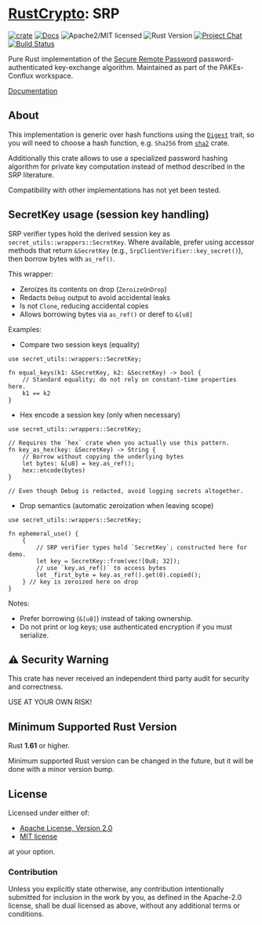 # [RustCrypto]: SRP

[![crate][crate-image]][crate-link]
[![Docs][docs-image]][docs-link]
![Apache2/MIT licensed][license-image]
![Rust Version][rustc-image]
[![Project Chat][chat-image]][chat-link]
[![Build Status][build-image]][build-link]

Pure Rust implementation of the [Secure Remote Password] password-authenticated
key-exchange algorithm. Maintained as part of the PAKEs-Conflux workspace.

[Documentation][docs-link]

## About

This implementation is generic over hash functions using the [`Digest`] trait,
so you will need to choose a hash  function, e.g. `Sha256` from [`sha2`] crate.

Additionally this crate allows to use a specialized password hashing
algorithm for private key computation instead of method described in the
SRP literature.

Compatibility with other implementations has not yet been tested.

## SecretKey usage (session key handling)

SRP verifier types hold the derived session key as `secret_utils::wrappers::SecretKey`. Where available, prefer using accessor methods that return `&SecretKey` (e.g., `SrpClientVerifier::key_secret()`), then borrow bytes with `as_ref()`.

This wrapper:
- Zeroizes its contents on drop (`ZeroizeOnDrop`)
- Redacts `Debug` output to avoid accidental leaks
- Is not `Clone`, reducing accidental copies
- Allows borrowing bytes via `as_ref()` or deref to `&[u8]`

Examples:

- Compare two session keys (equality)

```/dev/null/usage.rs#L1-11
use secret_utils::wrappers::SecretKey;

fn equal_keys(k1: &SecretKey, k2: &SecretKey) -> bool {
    // Standard equality; do not rely on constant-time properties here.
    k1 == k2
}
```

- Hex encode a session key (only when necessary)

```/dev/null/usage.rs#L12-29
use secret_utils::wrappers::SecretKey;

// Requires the `hex` crate when you actually use this pattern.
fn key_as_hex(key: &SecretKey) -> String {
    // Borrow without copying the underlying bytes
    let bytes: &[u8] = key.as_ref();
    hex::encode(bytes)
}

// Even though Debug is redacted, avoid logging secrets altogether.
```

- Drop semantics (automatic zeroization when leaving scope)

```/dev/null/usage.rs#L30-44
use secret_utils::wrappers::SecretKey;

fn ephemeral_use() {
    {
        // SRP verifier types hold `SecretKey`; constructed here for demo.
        let key = SecretKey::from(vec![0u8; 32]);
        // use `key.as_ref()` to access bytes
        let _first_byte = key.as_ref().get(0).copied();
    } // key is zeroized here on drop
}
```

Notes:
- Prefer borrowing (`&[u8]`) instead of taking ownership.
- Do not print or log keys; use authenticated encryption if you must serialize.

## ⚠️ Security Warning

This crate has never received an independent third party audit for security and
correctness.

USE AT YOUR OWN RISK!

## Minimum Supported Rust Version

Rust **1.61** or higher.

Minimum supported Rust version can be changed in the future, but it will be
done with a minor version bump.

## License

Licensed under either of:

 * [Apache License, Version 2.0](http://www.apache.org/licenses/LICENSE-2.0)
 * [MIT license](http://opensource.org/licenses/MIT)

at your option.

### Contribution

Unless you explicitly state otherwise, any contribution intentionally submitted
for inclusion in the work by you, as defined in the Apache-2.0 license, shall be
dual licensed as above, without any additional terms or conditions.

[//]: # (badges)

[crate-image]: https://img.shields.io/crates/v/srp-conflux.svg
[crate-link]: https://crates.io/crates/srp-conflux
[docs-image]: https://docs.rs/srp-conflux/badge.svg
[docs-link]: https://docs.rs/srp-conflux/
[license-image]: https://img.shields.io/badge/license-Apache2.0/MIT-blue.svg
[rustc-image]: https://img.shields.io/badge/rustc-1.60+-blue.svg
[chat-image]: https://img.shields.io/badge/zulip-join_chat-blue.svg
[chat-link]: https://rustcrypto.zulipchat.com/#narrow/stream/260045-PAKEs
[build-image]: https://github.com/thatnewyorker/PAKEs-Conflux/actions/workflows/srp.yml/badge.svg
[build-link]: https://github.com/thatnewyorker/PAKEs-Conflux/actions/workflows/srp.yml

[//]: # (general links)

[RustCrypto]: https://github.com/RustCrypto
[Secure Remote Password]: https://en.wikipedia.org/wiki/Secure_Remote_Password_protocol
[`Digest`]: https://docs.rs/digest
[`sha2`]: https://crates.io/crates/sha2
